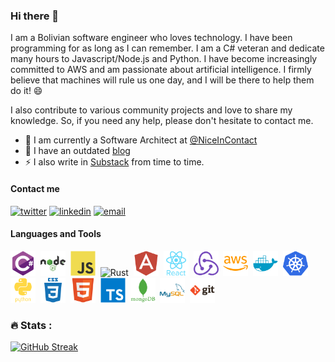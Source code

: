 ### Hi there 👋

I am a Bolivian software engineer who loves technology. I have been programming for as long as I can remember. I am a C# veteran and dedicate many hours to Javascript/Node.js and Python. I have become increasingly committed to AWS and am passionate about artificial intelligence. I firmly believe that machines will rule us one day, and I will be there to help them do it! 😄

I also contribute to various community projects and love to share my knowledge. So, if you need any help, please don't hesitate to contact me.

- 🔭 I am currently a Software Architect at [@NiceInContact](https://www.niceincontact.com/)
- 🤔 I have an outdated [blog](https://geeks.ms/eortuno/)
- ⚡ I also write in [Substack](https://techie.substack.com/) from time to time.

#### Contact me

[![twitter](https://img.shields.io/badge/Twitter-red?style=for-the-badge&logo=twitter&logoColor=white)](https://twitter.com/tecnox)
[![linkedin](https://img.shields.io/badge/LinkedIn-blue?style=for-the-badge&logo=linkedin&logoColor=white)](https://www.linkedin.com/in/tecnocrata/)
[![email](https://img.shields.io/badge/email-red?style=for-the-badge&logo=email&logoColor=white)](mailto:enrique@ortuno.net)

<!--
**tecnocrata/tecnocrata** is a ✨ _special_ ✨ repository because its `README.md` (this file) appears on your GitHub profile.

Here are some ideas to get you started:

- 🔭 I’m currently working on ...
- 🌱 I’m currently learning ...
- 👯 I’m looking to collaborate on ...
- 🤔 I’m looking for help with ...
- 💬 Ask me about ...
- 📫 How to reach me: ...
- 😄 Pronouns: ...
- ⚡ Fun fact: ...
-->
#### Languages and Tools
<div>
  <img src="https://github.com/devicons/devicon/blob/master/icons/csharp/csharp-original.svg" title="C#" alt="C Sharp" width="40" height="40"/>&nbsp;
  <img src="https://github.com/devicons/devicon/blob/master/icons/nodejs/nodejs-original-wordmark.svg" title="NodeJS" alt="NodeJS" width="40" height="40"/>&nbsp;
  <img src="https://github.com/devicons/devicon/blob/master/icons/javascript/javascript-original.svg" title="JavaScript" alt="JavaScript" width="40" height="40"/>&nbsp;
  <img src="https://github.com/devicons/devicon/blob/master/icons/rust/rust" title="JavaScript" alt="Rust" width="40" height="40"/>&nbsp;
  <img src="https://github.com/devicons/devicon/blob/master/icons/angularjs/angularjs-plain.svg" title="Angular" alt="Angular" width="40" height="40"/>&nbsp;
  <img src="https://github.com/devicons/devicon/blob/master/icons/react/react-original-wordmark.svg" title="React" alt="React" width="40" height="40"/>&nbsp;
  <img src="https://github.com/devicons/devicon/blob/master/icons/redux/redux-original.svg" title="Redux" alt="Redux " width="40" height="40"/>&nbsp;
  <img src="https://github.com/devicons/devicon/blob/master/icons/amazonwebservices/amazonwebservices-plain-wordmark.svg" title="AWS" alt="AWS" width="40" height="40"/>&nbsp;
  <img src="https://github.com/devicons/devicon/blob/master/icons/docker/docker-plain.svg" title="docker" alt="Docker" width="40" height="40"/>&nbsp;
  <img src="https://github.com/devicons/devicon/blob/master/icons/kubernetes/kubernetes-plain.svg" title="Kubernetes" alt="Kubernetes" width="40" height="40"/>&nbsp;
  <img src="https://github.com/devicons/devicon/blob/master/icons/python/python-plain-wordmark.svg" title="NodeJS" alt="NodeJS" width="40" height="40"/>&nbsp;
  <img src="https://github.com/devicons/devicon/blob/master/icons/css3/css3-plain-wordmark.svg"  title="CSS3" alt="CSS" width="40" height="40"/>&nbsp;
  <img src="https://github.com/devicons/devicon/blob/master/icons/html5/html5-original.svg" title="HTML5" alt="HTML" width="40" height="40"/>&nbsp;
  <img src="https://github.com/devicons/devicon/blob/master/icons/typescript/typescript-original.svg" title="Typescript" alt="Typescript" width="40" height="40"/>&nbsp;
  <img src="https://github.com/devicons/devicon/blob/master/icons/mongodb/mongodb-plain-wordmark.svg" title="MongoDB"  alt="MongoDB" width="40" height="40"/>&nbsp;
  <img src="https://github.com/devicons/devicon/blob/master/icons/mysql/mysql-original-wordmark.svg" title="MySQL"  alt="MySQL" width="40" height="40"/>&nbsp;
  <img src="https://github.com/devicons/devicon/blob/master/icons/git/git-original-wordmark.svg" title="Git" **alt="Git" width="40" height="40"/>
</div>

### :fire: Stats :
[![GitHub Streak](https://streak-stats.demolab.com?user=tecnocrata&theme=radical)](https://git.io/streak-stats)

<!-- [![Top Langs](https://github-readme-stats.vercel.app/api/top-langs/?username=tecnocrata&layout=compact&theme=vision-friendly-dark)](https://github.com/anuraghazra/github-readme-stats) -->
